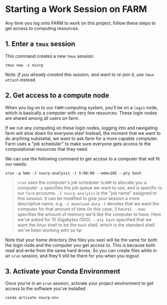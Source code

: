 Starting a Work Session on FARM
===

Any time you log onto FARM to work on this project, follow these steps to get access to computing resources.

## 1. Enter a `tmux` session

This command creates a new `tmux` session:
```
tmux new -s nsurp
```
Note: *If you already created this session, and want to re-join it, use `tmux attach` instead.*

## 2. Get access to a compute node

When you log on to our `FARM` computing system, you'll be on a `login` node, which is basically a computer with very few resources. These login nodes are shared among all users on farm. 

If we run any computing on these login nodes, logging into and navigating farm will slow down for everyone else! Instead, the moment that we want to do anything substatial, we want to ask farm for a more capable comptuter. Farm uses a "job scheduler" to make sure everyone gets access to the computational resources that they need.

We can use the following command to get access to a computer that will fit our needs:
```
srun -p bmm -J nsurp-analysis -t 5:00:00 --mem=10G --pty bash
```

> `srun` uses the computer's job scheduler `SLURM` to allocate you a computer
> `-p` specifies the job queue we want to use, and is specific to our `farm` accounts.
> `-J nsurp-analysis` is the "job name" assigned to this session. It can be modified to give your session a more descriptive name, e.g. `-J download-data`
> `-t` denotes that we want the computer for that amount of time (in this case, 3 hours).
> `--mem` specifies the amount of memory we'd like the computer to have. Here we've asked for 10 Gigabytes (10G). 
> `--pty bash` specified that we want the linux shell to be the `bash` shell, which is the standard shell we've been working wiht so far


Note that your home directory (the files you see) will be the same for both the login node and the computer you get access to. This is because both read and write from the same hard drives. So you can create files while in an `srun` session, and they'll still be there for you when you logout.

## 3. Activate your Conda Environment

Once you're in an `srun` session, activate your project environment to get access to the software you've installed

```
conda activate nsurp-env
```
